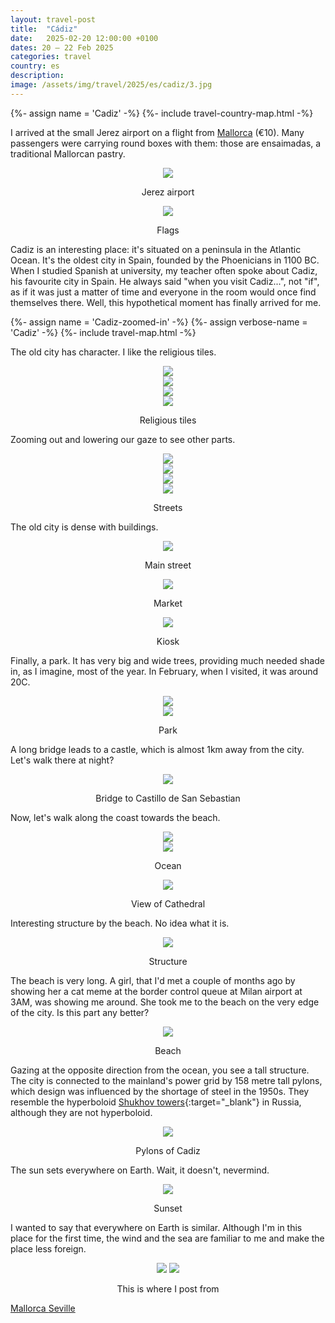 ```yaml
---
layout: travel-post
title:  "Cádiz"
date:   2025-02-20 12:00:00 +0100
dates: 20 – 22 Feb 2025
categories: travel
country: es
description:
image: /assets/img/travel/2025/es/cadiz/3.jpg
---
```


{%- assign name = 'Cadiz' -%}
{%- include travel-country-map.html -%}

I arrived at the small Jerez airport on a flight from [Mallorca](/travel/2025/mallorca) (€10). Many passengers were carrying round boxes with them: those are ensaimadas, a traditional Mallorcan pastry.
<center>
    <img src="/assets/img/travel/2025/es/cadiz/1.jpg" />
    <p class="image-label">Jerez airport</p>
</center>

<center>
    <img src="/assets/img/travel/2025/es/cadiz/2.jpg" />
    <p class="image-label">Flags</p>
</center>

Cadiz is an interesting place: it's situated on a peninsula in the Atlantic Ocean. It's the oldest city in Spain, founded by the Phoenicians in 1100 BC. When I studied Spanish at university, my teacher often spoke about Cadiz, his favourite city in Spain. He always said "when you visit Cadiz...", not "if", as if it was just a matter of time and everyone in the room would once find themselves there. Well, this hypothetical moment has finally arrived for me.

<div/>

{%- assign name = 'Cadiz-zoomed-in' -%}
{%- assign verbose-name = 'Cadiz' -%}
{%- include travel-map.html -%}


The old city has character. I like the religious tiles.
<center>
    <img src="/assets/img/travel/2025/es/cadiz/5.jpg" />
    <div class="image-margin"></div>
</center>

<center>
    <img src="/assets/img/travel/2025/es/cadiz/4.jpg" />
    <div class="image-margin"></div>
</center>

<center>
    <img src="/assets/img/travel/2025/es/cadiz/6.jpg" />
    <div class="image-margin"></div>
</center>

<center>
    <img src="/assets/img/travel/2025/es/cadiz/7.jpg" />
    <p class="image-label">Religious tiles</p>
</center>

Zooming out and lowering our gaze to see other parts.
<center>
    <img src="/assets/img/travel/2025/es/cadiz/10.jpg" />
    <div class="image-margin"></div>
</center>

<center>
    <img src="/assets/img/travel/2025/es/cadiz/9.jpg" />
    <div class="image-margin"></div>
</center>

<center>
    <img src="/assets/img/travel/2025/es/cadiz/17.jpg" />
    <div class="image-margin"></div>
</center>

<center>
    <img src="/assets/img/travel/2025/es/cadiz/8.jpg" />
    <p class="image-label">Streets</p>
</center>

The old city is dense with buildings.
<center>
    <img src="/assets/img/travel/2025/es/cadiz/24.jpg" />
    <p class="image-label">Main street</p>
</center>

<center>
    <img src="/assets/img/travel/2025/es/cadiz/23.jpg" />
    <p class="image-label">Market</p>
</center>

<center>
    <img src="/assets/img/travel/2025/es/cadiz/22.jpg" />
    <p class="image-label">Kiosk</p>
</center>


Finally, a park. It has very big and wide trees, providing much needed shade in, as I imagine, most of the year. In February, when I visited, it was around 20C.
<center>
    <img src="/assets/img/travel/2025/es/cadiz/21.jpg" />
    <div class="image-margin"></div>
</center>

<center>
    <img src="/assets/img/travel/2025/es/cadiz/11.jpg" />
    <p class="image-label">Park</p>
</center>

A long bridge leads to a castle, which is almost 1km away from the city. Let's walk there at night?
<center>
    <img src="/assets/img/travel/2025/es/cadiz/25.jpg" />
    <p class="image-label">Bridge to Castillo de San Sebastian</p>
</center>

Now, let's walk along the coast towards the beach.
<center>
    <img src="/assets/img/travel/2025/es/cadiz/3.jpg" />
    <div class="image-margin"></div>
</center>

<center>
    <img src="/assets/img/travel/2025/es/cadiz/12.jpg" />
    <p class="image-label">Ocean</p>
</center>

<center>
    <img src="/assets/img/travel/2025/es/cadiz/14.jpg" />
    <p class="image-label">View of Cathedral</p>
</center>

Interesting structure by the beach. No idea what it is.
<center>
    <img src="/assets/img/travel/2025/es/cadiz/13.jpg" />
    <p class="image-label">Structure</p>
</center>

The beach is very long. A girl, that I'd met a couple of months ago by showing her a cat meme at the border control queue at Milan airport at 3AM, was showing me around. She took me to the beach on the very edge of the city. Is this part any better?
<center>
    <img src="/assets/img/travel/2025/es/cadiz/16.jpg" />
    <p class="image-label">Beach</p>
</center>

Gazing at the opposite direction from the ocean, you see a tall structure. The city is connected to the mainland's power grid by 158 metre tall pylons, which design was influenced by the shortage of steel in the 1950s. They resemble the hyperboloid [Shukhov towers](https://en.wikipedia.org/wiki/Shukhov_Tower){:target="_blank"} in Russia, although they are not hyperboloid.
<center>
    <img src="/assets/img/travel/2025/es/cadiz/15.jpg" />
    <p class="image-label">Pylons of Cadiz</p>
</center>

The sun sets everywhere on Earth. Wait, it doesn't, nevermind. 
<center>
    <img src="/assets/img/travel/2025/es/cadiz/20.jpg" />
    <p class="image-label">Sunset</p>
</center>

I wanted to say that everywhere on Earth is similar. Although I'm in this place for the first time, the wind and the sea are familiar to me and make the place less foreign.
<center>
    <div class="side-by-side">
        <img src="/assets/img/travel/2025/es/cadiz/18.jpg" />
        <img src="/assets/img/travel/2025/es/cadiz/19.jpg" />
    </div>
    <p class="image-label">This is where I post from</p>
</center>

<a class="prev" href="/travel/2025/mallorca">
    Mallorca
</a>
<a class="next" href="/travel/2025/seville">
    Seville
</a>
